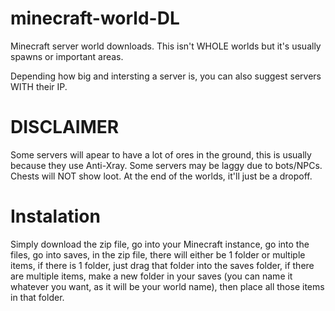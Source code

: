 # minecraft-world-DL
Minecraft server world downloads.
This isn't WHOLE worlds but it's usually spawns or important areas.

Depending how big and intersting a server is, you can also suggest servers WITH their IP.

# DISCLAIMER
Some servers will apear to have a lot of ores in the ground, this is usually because they use Anti-Xray.
Some servers may be laggy due to bots/NPCs.
Chests will NOT show loot.
At the end of the worlds, it'll just be a dropoff.

# Instalation
Simply download the zip file, go into your Minecraft instance, go into the files, go into saves, in the zip file, there will either be 1 folder or multiple items, if there is 1 folder, just drag that folder into the saves folder, if there are multiple items, make a new folder in your saves (you can name it whatever you want, as it will be your world name), then place all those items in that folder.

